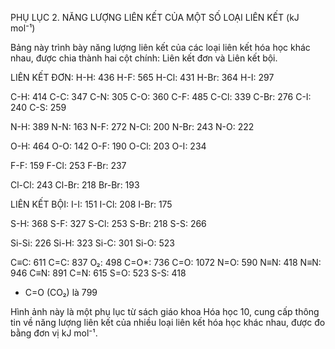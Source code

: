 PHỤ LỤC 2. NĂNG LƯỢNG LIÊN KẾT CỦA MỘT SỐ LOẠI LIÊN KẾT (kJ mol⁻¹)

Bảng này trình bày năng lượng liên kết của các loại liên kết hóa học khác nhau, được chia thành hai cột chính: Liên kết đơn và Liên kết bội.

LIÊN KẾT ĐƠN:
H-H: 436
H-F: 565
H-Cl: 431
H-Br: 364
H-I: 297

C-H: 414
C-C: 347
C-N: 305
C-O: 360
C-F: 485
C-Cl: 339
C-Br: 276
C-I: 240
C-S: 259

N-H: 389
N-N: 163
N-F: 272
N-Cl: 200
N-Br: 243
N-O: 222

O-H: 464
O-O: 142
O-F: 190
O-Cl: 203
O-I: 234

F-F: 159
F-Cl: 253
F-Br: 237

Cl-Cl: 243
Cl-Br: 218
Br-Br: 193

LIÊN KẾT BỘI:
I-I: 151
I-Cl: 208
I-Br: 175

S-H: 368
S-F: 327
S-Cl: 253
S-Br: 218
S-S: 266

Si-Si: 226
Si-H: 323
Si-C: 301
Si-O: 523

C≡C: 611
C=C: 837
O₂: 498
C=O*: 736
C=O: 1072
N=O: 590
N≡N: 418
N≡N: 946
C≡N: 891
C=N: 615
S=O: 523
S-S: 418

* C=O (CO₂) là 799

Hình ảnh này là một phụ lục từ sách giáo khoa Hóa học 10, cung cấp thông tin về năng lượng liên kết của nhiều loại liên kết hóa học khác nhau, được đo bằng đơn vị kJ mol⁻¹.